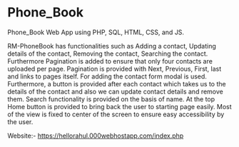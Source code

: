 # Phone_Book
Phone_Book Web App using PHP, SQL, HTML, CSS, and JS.

RM-PhoneBook has functionalities such as Adding a contact, Updating details of the contact, Removing the contact, Searching the contact.
Furthermore Pagination is added to ensure that only four contacts are uploaded per page.  Pagination is provided with Next, Previous, First, last and links to pages itself. For adding the contact form modal is used. Furthermore, a button is provided after each contact which takes us to the details of the contact and also we can update contact details and remove them. Search functionality is provided on the basis of name. At the top Home button is provided to bring back the user to starting page easily. Most of the view is fixed to center of the screen to ensure easy accessibility by the user.

Website:- https://hellorahul.000webhostapp.com/index.php
